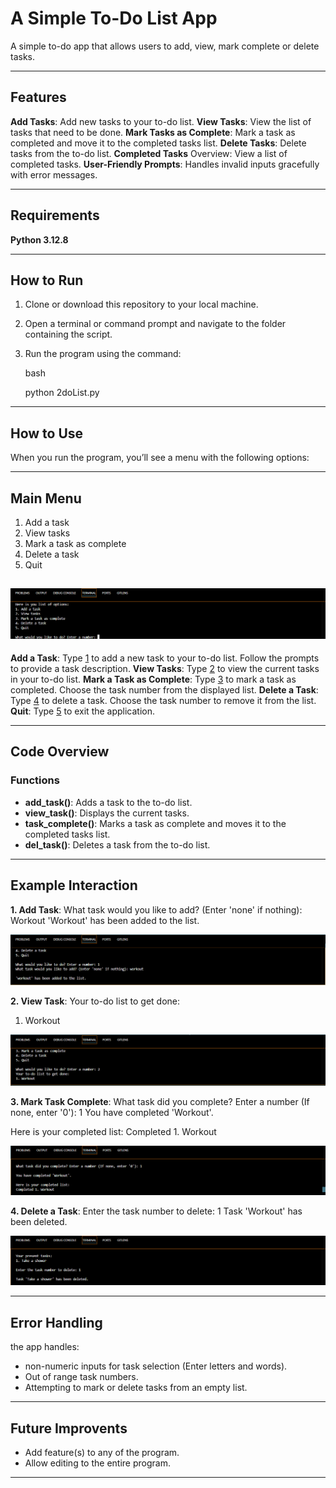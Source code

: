 # A Simple To-Do List App

A simple to-do app that allows users to add, view, mark complete or delete tasks.

-------------------------------------------

## Features

**Add Tasks**: Add new tasks to your to-do list.
**View Tasks**: View the list of tasks that need to be done.
**Mark Tasks as Complete**: Mark a task as completed and move it to the completed tasks list.
**Delete Tasks**: Delete tasks from the to-do list.
**Completed Tasks** Overview: View a list of completed tasks.
**User-Friendly Prompts**: Handles invalid inputs gracefully with error messages.

-------------------------------------------

## Requirements

**Python 3.12.8**

-------------------------------------------

## How to Run

1. Clone or download this repository to your local machine.
2. Open a terminal or command prompt and navigate to the folder containing the script.
3. Run the program using the command:

    bash

    python 2doList.py

-------------------------------------------

## How to Use

When you run the program, you’ll see a menu with the following options:

-------------------------------------------

## Main Menu

1. Add a task
2. View tasks
3. Mark a task as complete
4. Delete a task
5. Quit

![Main Meno for to-do list app.](image.png)
-------------------------------------------

**Add a Task**: Type <u>1</u> to add a new task to your to-do list. Follow the prompts to provide a task description.
**View Tasks**: Type <u>2</u> to view the current tasks in your to-do list.
**Mark a Task as Complete**: Type <u>3</u> to mark a task as completed. Choose the task number from the displayed list.
**Delete a Task**: Type <u>4</u> to delete a task. Choose the task number to remove it from the list.
**Quit**: Type <u>5</u> to exit the application.

-------------------------------------------

## Code Overview

### Functions
- **add_task()**: Adds a task to the to-do list.
- **view_task()**: Displays the current tasks.
- **task_complete()**: Marks a task as complete and moves it to the completed tasks list.
- **del_task()**: Deletes a task from the to-do list.

-------------------------------------------

## Example Interaction

**1. Add Task**:
What task would you like to add? (Enter 'none' if nothing): Workout
'Workout' has been added to the list.

![Adding workout to the to-do list.](image-1.png)

**2. View Task**:
Your to-do list to get done:
1. Workout

![Viewing a the to-do list.](image-2.png)

**3. Mark Task Complete**:
What task did you complete? Enter a number (If none, enter '0'): 1
You have completed 'Workout'.

Here is your completed list:
Completed 1. Workout

![Completed the workout task.](image-3.png)

**4. Delete a Task**:
Enter the task number to delete: 1
Task 'Workout' has been deleted.

![Deleted a task off the list.](image-4.png)

-------------------------------------------

## Error Handling

the app handles:

- non-numeric inputs for task selection (Enter letters and words).
- Out of range task numbers.
- Attempting to mark or delete tasks from an empty list.

-------------------------------------------

## Future Improvents

- Add feature(s) to any of the program.
- Allow editing to the entire program.

-------------------------------------------



